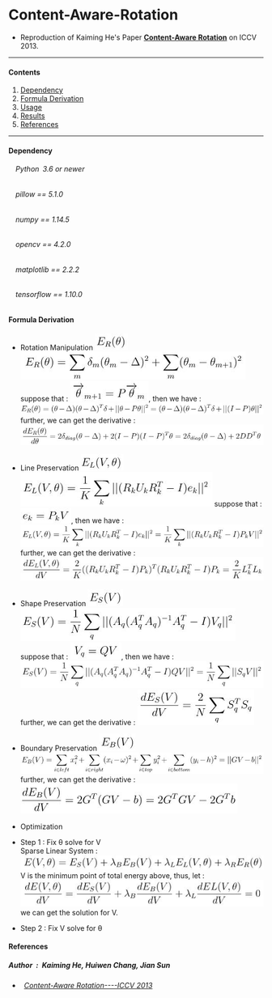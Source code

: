 # Content-Aware-Rotation
* Reproduction of Kaiming He's Paper [**Content-Aware Rotation**](http://kaiminghe.com/publications/iccv13car.pdf) on ICCV 2013.<br>
---
#### Contents

1. [Dependency](#Dependency)
1. [Formula Derivation](#formula-derivation)
1. [Usage](#Usage)
1. [Results](#Results)
1. [References](#References)
---

#### Dependency
###### &emsp;Python&ensp;3.6 or newer<br>
###### &emsp;pillow == 5.1.0<br>
###### &emsp;numpy == 1.14.5<br>
###### &emsp;opencv == 4.2.0<br>
###### &emsp;matplotlib == 2.2.2<br>
###### &emsp;tensorflow == 1.10.0<br>

#### Formula Derivation
* Rotation Manipulation ![eq1](https://github.com/ForeverPs/content-aware-rotation/blob/master/eq/eq1.jpg) <br>
![eq2](https://github.com/ForeverPs/content-aware-rotation/blob/master/eq/eq2.jpg)
suppose that : ![eq3](https://github.com/ForeverPs/content-aware-rotation/blob/master/eq/eq3.jpg), then we have : ![eq4](https://github.com/ForeverPs/content-aware-rotation/blob/master/eq/eq4.jpg)
further, we can get the derivative : ![eq5](https://github.com/ForeverPs/content-aware-rotation/blob/master/eq/eq5.jpg) <br>

* Line Preservation ![eq6](https://github.com/ForeverPs/content-aware-rotation/blob/master/eq/eq6.jpg) <br>
![eq7](https://github.com/ForeverPs/content-aware-rotation/blob/master/eq/eq7.jpg)
suppose that : ![eq8](https://github.com/ForeverPs/content-aware-rotation/blob/master/eq/eq8.jpg), then we have : ![eq9](https://github.com/ForeverPs/content-aware-rotation/blob/master/eq/eq9.jpg)
further, we can get the derivative : ![eq10](https://github.com/ForeverPs/content-aware-rotation/blob/master/eq/eq10.jpg) <br>

* Shape Preservation ![eq11](https://github.com/ForeverPs/content-aware-rotation/blob/master/eq/eq11.jpg) <br>
![eq12](https://github.com/ForeverPs/content-aware-rotation/blob/master/eq/eq12.jpg)
suppose that : ![eq13](https://github.com/ForeverPs/content-aware-rotation/blob/master/eq/eq13.jpg), then we have : ![eq14](https://github.com/ForeverPs/content-aware-rotation/blob/master/eq/eq14.jpg)
further, we can get the derivative : ![eq15](https://github.com/ForeverPs/content-aware-rotation/blob/master/eq/eq15.jpg) <br>

* Boundary Preservation ![eq16](https://github.com/ForeverPs/content-aware-rotation/blob/master/eq/eq16.jpg) <br>
![eq17](https://github.com/ForeverPs/content-aware-rotation/blob/master/eq/eq17.jpg)
further, we can get the derivative : ![eq18](https://github.com/ForeverPs/content-aware-rotation/blob/master/eq/eq18.jpg) <br>

* Optimization
* Step 1 : Fix θ solve for V <br>
Sparse Linear System : ![eq19](https://github.com/ForeverPs/content-aware-rotation/blob/master/eq/eq19.jpg)
V is the minimum point of total energy above, thus, let : ![eq20](https://github.com/ForeverPs/content-aware-rotation/blob/master/eq/eq20.jpg)
we can get the solution for V. <br>
* Step 2 : Fix V solve for θ <br>





#### References
##### Author&ensp;:&ensp;Kaiming He, Huiwen Chang, Jian Sun<br>
* ###### &ensp;[Content-Aware Rotation----ICCV 2013](http://kaiminghe.com/publications/iccv13car.pdf)<br>
